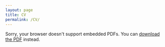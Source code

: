 ```yaml
---
layout: page
title: CV
permalink: /CV/
---
```

<!-- <embed src="https://mckellardw.github.io/pdfs/CV_DavidMcKellar.pdf" type="application/pdf" width="100%" height="850px"/> -->
<!-- <iframe src="https://mckellardw.github.io/pdfs/CV_DavidMcKellar.pdf" width="100%" height="850px"></iframe> -->
<object data="https://mckellardw.github.io/pdfs/CV_DavidMcKellar.pdf" type="application/pdf" width="100%" height="850px">
    <p>Sorry, your browser doesn't support embedded PDFs. You can <a href="https://mckellardw.github.io/pdfs/CV_DavidMcKellar.pdf">download the PDF</a> instead.</p>
</object>
